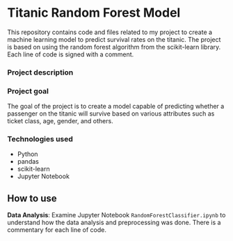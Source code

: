 # Titanic Random Forest Model

This repository contains code and files related to my project to create a machine learning model to predict survival rates on the titanic. The project is based on using the random forest algorithm from the scikit-learn library. Each line of code is signed with a comment.

### Project description

### Project goal
The goal of the project is to create a model capable of predicting whether a passenger on the titanic will survive based on various attributes such as ticket class, age, gender, and others.

### Technologies used
- Python
- pandas
- scikit-learn
- Jupyter Notebook

## How to use

**Data Analysis**: Examine Jupyter Notebook `RandomForestClassifier.ipynb` to understand how the data analysis and preprocessing was done. There is a commentary for each line of code.

